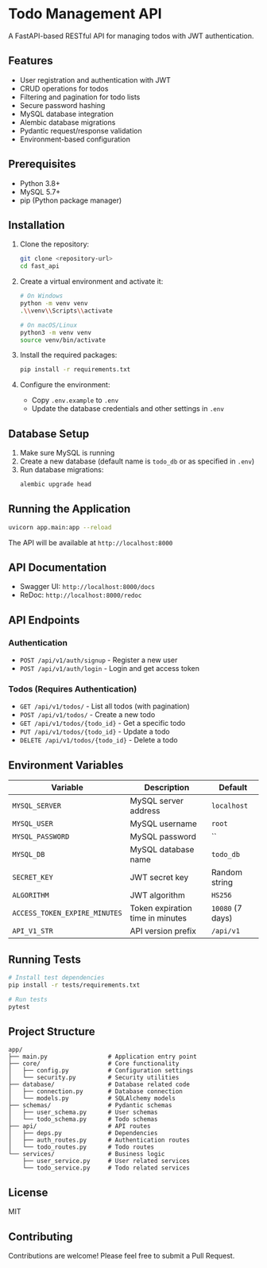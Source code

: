 # Todo Management API

A FastAPI-based RESTful API for managing todos with JWT authentication.

## Features

- User registration and authentication with JWT
- CRUD operations for todos
- Filtering and pagination for todo lists
- Secure password hashing
- MySQL database integration
- Alembic database migrations
- Pydantic request/response validation
- Environment-based configuration

## Prerequisites

- Python 3.8+
- MySQL 5.7+
- pip (Python package manager)

## Installation

1. Clone the repository:
   ```bash
   git clone <repository-url>
   cd fast_api
   ```

2. Create a virtual environment and activate it:
   ```bash
   # On Windows
   python -m venv venv
   .\\venv\\Scripts\\activate
   
   # On macOS/Linux
   python3 -m venv venv
   source venv/bin/activate
   ```

3. Install the required packages:
   ```bash
   pip install -r requirements.txt
   ```

4. Configure the environment:
   - Copy `.env.example` to `.env`
   - Update the database credentials and other settings in `.env`

## Database Setup

1. Make sure MySQL is running
2. Create a new database (default name is `todo_db` or as specified in `.env`)
3. Run database migrations:
   ```bash
   alembic upgrade head
   ```

## Running the Application

```bash
uvicorn app.main:app --reload
```

The API will be available at `http://localhost:8000`

## API Documentation

- Swagger UI: `http://localhost:8000/docs`
- ReDoc: `http://localhost:8000/redoc`

## API Endpoints

### Authentication

- `POST /api/v1/auth/signup` - Register a new user
- `POST /api/v1/auth/login` - Login and get access token

### Todos (Requires Authentication)

- `GET /api/v1/todos/` - List all todos (with pagination)
- `POST /api/v1/todos/` - Create a new todo
- `GET /api/v1/todos/{todo_id}` - Get a specific todo
- `PUT /api/v1/todos/{todo_id}` - Update a todo
- `DELETE /api/v1/todos/{todo_id}` - Delete a todo

## Environment Variables

| Variable | Description | Default |
|----------|-------------|---------|
| `MYSQL_SERVER` | MySQL server address | `localhost` |
| `MYSQL_USER` | MySQL username | `root` |
| `MYSQL_PASSWORD` | MySQL password | `` |
| `MYSQL_DB` | MySQL database name | `todo_db` |
| `SECRET_KEY` | JWT secret key | Random string |
| `ALGORITHM` | JWT algorithm | `HS256` |
| `ACCESS_TOKEN_EXPIRE_MINUTES` | Token expiration time in minutes | `10080` (7 days) |
| `API_V1_STR` | API version prefix | `/api/v1` |

## Running Tests

```bash
# Install test dependencies
pip install -r tests/requirements.txt

# Run tests
pytest
```

## Project Structure

```
app/
├── main.py                 # Application entry point
├── core/                   # Core functionality
│   ├── config.py           # Configuration settings
│   └── security.py         # Security utilities
├── database/               # Database related code
│   ├── connection.py       # Database connection
│   └── models.py           # SQLAlchemy models
├── schemas/                # Pydantic schemas
│   ├── user_schema.py      # User schemas
│   └── todo_schema.py      # Todo schemas
├── api/                    # API routes
│   ├── deps.py             # Dependencies
│   ├── auth_routes.py      # Authentication routes
│   └── todo_routes.py      # Todo routes
└── services/               # Business logic
    ├── user_service.py     # User related services
    └── todo_service.py     # Todo related services
```

## License

MIT

## Contributing

Contributions are welcome! Please feel free to submit a Pull Request.
